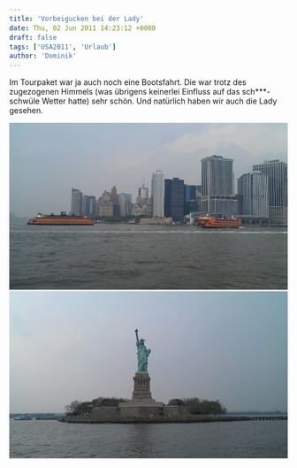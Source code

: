 ```yaml
---
title: 'Vorbeigucken bei der Lady'
date: Thu, 02 Jun 2011 14:23:12 +0000
draft: false
tags: ['USA2011', 'Urlaub']
author: 'Dominik'
---
```


Im Tourpaket war ja auch noch eine Bootsfahrt. Die war trotz des zugezogenen Himmels (was übrigens keinerlei Einfluss auf das sch\*\*\*-schwüle Wetter hatte) sehr schön. Und natürlich haben wir auch die Lady gesehen.

![426185915](/urlaub11to15-images/11/426185915-scaled1000.jpg?w=300)
![428032957](/urlaub11to15-images/11/428032957-scaled1000.jpg?w=300)